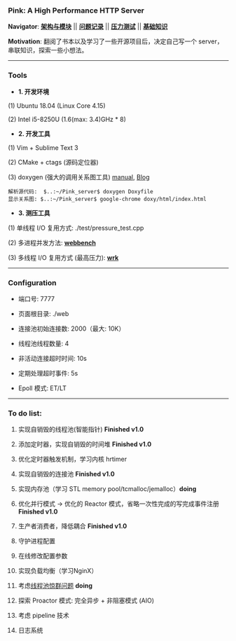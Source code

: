 ### Pink: A High Performance HTTP Server

**Navigator**:
**[架构与模块](https://github.com/Natureal/Pink_server/blob/master/knowledge/architecture.md)** || **[问题记录](https://github.com/Natureal/Pink_server/blob/master/knowledge/problems.md)** || **[压力测试](https://github.com/Natureal/Pink_server/blob/master/knowledge/evaluation.md)** || **[基础知识](https://github.com/Natureal/Pink_server/blob/master/knowledge/basic.md)**


**Motivation**: 翻阅了书本以及学习了一些开源项目后，决定自己写一个 server，串联知识，探索一些小想法。

---

### Tools

- **1. 开发环境**

(1) Ubuntu 18.04 (Linux Core 4.15)

(2) Intel i5-8250U (1.6(max: 3.4)GHz * 8)

- **2. 开发工具**

(1) Vim + Sublime Text 3

(2) CMake + ctags (源码定位器)

(3) doxygen (强大的调用关系图工具) [manual](http://www.doxygen.nl/manual/starting.html), [Blog](https://blog.csdn.net/ZeroLiko/article/details/78162408)	

```shell
解析源代码:  $..:~/Pink_server$ doxygen Doxyfile
显示关系图: $..:~/Pink_server$ google-chrome doxy/html/index.html
```

- **3. 测压工具**

(1) 单线程 I/O 复用方式: ./test/pressure_test.cpp

(2) 多进程并发方法: **[webbench](http://home.tiscali.cz/~cz210552/webbench.html)**

(3) 多线程 I/O 复用方式 (最高压力):  **[wrk](https://github.com/wg/wrk)**

---

### Configuration

- 端口号: 7777

- 页面根目录: ./web

- 连接池初始连接数: 2000（最大: 10K）

- 线程池线程数量: 4

- 非活动连接超时时间: 10s

- 定期处理超时事件: 5s

- Epoll 模式: ET/LT

---

### To do list:

1. 实现自销毁的线程池(智能指针) **Finished v1.0**

2. 添加定时器，实现自销毁的时间堆 **Finished v1.0**

3. 优化定时器触发机制，学习内核 hrtimer

4. 实现自销毁的连接池 **Finished v1.0**

5. 实现内存池（学习 STL memory pool/tcmalloc/jemalloc）**doing**

6. 优化并行模式 -> 优化的 Reactor 模式，省略一次性完成的写完成事件注册 **Finished v1.0**

7. 生产者消费者，降低耦合 **Finished v1.0**

8. 守护进程配置

9. 在线修改配置参数

10. 实现负载均衡（学习NginX）

11. 考虑[线程池惊群问题](https://github.com/Natureal/Pink_server/blob/master/knowledge/%E6%83%8A%E7%BE%A4%E9%97%AE%E9%A2%98.md) **doing**

12. 探索 Proactor 模式: 完全异步 + 非阻塞模式 (AIO)

13. 考虑 pipeline 技术

14. 日志系统
